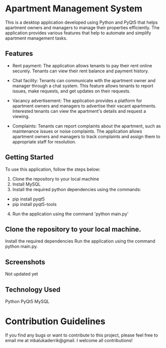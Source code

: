 # Apartment Management System
This is a desktop application developed using Python and PyQt5 that helps apartment owners and managers to manage their properties efficiently. The application provides various features that help to automate and simplify apartment management tasks.

## Features
* Rent payment: The application allows tenants to pay their rent online securely. Tenants can view their rent balance and payment history.

* Chat facility: Tenants can communicate with the apartment owner and manager through a chat system. This feature allows tenants to report issues, make requests, and get updates on their requests.

* Vacancy advertisement: The application provides a platform for apartment owners and managers to advertise their vacant apartments. Interested tenants can view the apartment's details and request a viewing.

* Complaints: Tenants can report complaints about the apartment, such as maintenance issues or noise complaints. The application allows apartment owners and managers to track complaints and assign them to appropriate staff for resolution.

## Getting Started
To use this application, follow the steps below:
1. Clone the repository to your local machine
2. Install MySQL
3. Install the required python dependencies using the commands: 
  * pip install pyqt5 
  * pip install pyqt5-tools 
4. Run the application using the command 'python main.py'

## Clone the repository to your local machine.
Install the required dependencies
Run the application using the command python main.py.

## Screenshots
Not updated yet

## Technology Used
Python
PyQt5
MySQL

# Contribution Guidelines
If you find any bugs or want to contribute to this project, please feel free to email me at mbalukaderrik@gmail. I welcome all contributions!
